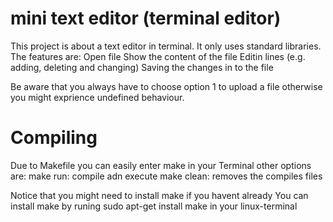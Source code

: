 # mini text editor (terminal editor)
This project is about a text editor in terminal. It only uses standard libraries.
The features are:
    Open file
    Show the content of the file
    Editin lines (e.g. adding, deleting and changing)
    Saving the changes in to the file

Be aware that you always have to choose option 1 to upload a file otherwise you might exprience undefined behaviour.

# Compiling
Due to Makefile you can easily enter make in your Terminal
other options are:
    make run: compile adn execute
    make clean: removes the compiles files

Notice that you might need to install make if you havent already
You can install make by runing sudo apt-get install make in your linux-terminal